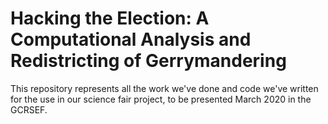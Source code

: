 # Hacking the Election: A Computational Analysis and Redistricting of Gerrymandering

This repository represents all the work we've done and code we've written for the use in our science fair project,
to be presented March 2020 in the GCRSEF.
